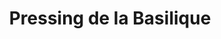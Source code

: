 ---
title: "Pressing de la Basilique"
url: /bonsecours/pressing-de-la-basilique/
shop: Wäscherei
---